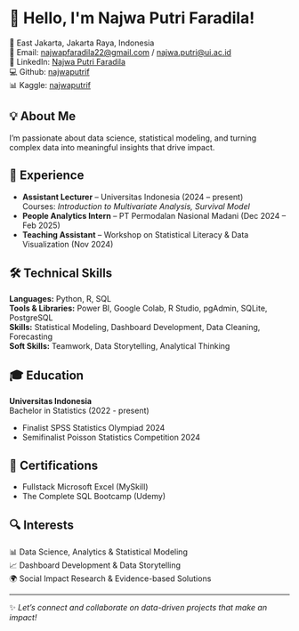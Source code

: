 # 👋 Hello, I'm Najwa Putri Faradila!

📍 East Jakarta, Jakarta Raya, Indonesia  
📧 Email: najwapfaradila22@gmail.com / najwa.putri@ui.ac.id  
💼 LinkedIn: [Najwa Putri Faradila](https://www.linkedin.com/in/najwa-putri-faradila)  
💻 Github: [najwaputrif](https://github.com/najwaputrif)  
📊 Kaggle: [najwaputrif](https://www.kaggle.com/najwaputrif/code)  



## 💡 About Me
I’m passionate about data science, statistical modeling, and turning complex data into meaningful insights that drive impact.



## 💼 Experience
- **Assistant Lecturer** – Universitas Indonesia (2024 – present)  
  Courses: *Introduction to Multivariate Analysis, Survival Model*  
- **People Analytics Intern** – PT Permodalan Nasional Madani (Dec 2024 – Feb 2025)  
- **Teaching Assistant** – Workshop on Statistical Literacy & Data Visualization (Nov 2024)



## 🛠️ Technical Skills
**Languages:** Python, R, SQL  
**Tools & Libraries:** Power BI, Google Colab, R Studio, pgAdmin, SQLite, PostgreSQL  
**Skills:** Statistical Modeling, Dashboard Development, Data Cleaning, Forecasting  
**Soft Skills:** Teamwork, Data Storytelling, Analytical Thinking



## 🎓 Education
**Universitas Indonesia**  
Bachelor in Statistics (2022 - present) 
- Finalist SPSS Statistics Olympiad 2024  
- Semifinalist Poisson Statistics Competition 2024



## 📜 Certifications
- Fullstack Microsoft Excel (MySkill)  
- The Complete SQL Bootcamp (Udemy)



## 🔍 Interests  
📊 Data Science, Analytics & Statistical Modeling  
📈 Dashboard Development & Data Storytelling  
🌍 Social Impact Research & Evidence-based Solutions  

---

✨ *Let’s connect and collaborate on data-driven projects that make an impact!*
